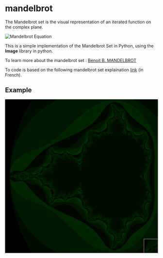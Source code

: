 mandelbrot
==========

The Mandelbrot set is the visual representation of an iterated function on the complex plane.

![Mandelbrot Equation](http://www.sciweavers.org/upload/Tex2Img_1392835253/render.png "Mandelbrot Equation")

This is a simple implementation of the Mandelbrot Set in Python, using the **Image** library in python.

To learn more about the mandelbrot set : [Benoit B. MANDELBROT](http://users.math.yale.edu/mandelbrot/)

To code is based on the following mandelbrot set explaination  [link](http://fr.openclassrooms.com/informatique/cours/dessiner-la-fractale-de-mandelbrot/) (in French).

Example 
----

![Mandelbrot](https://github.com/Noktec/mandelbrot/blob/master/mandelbrot.jpg?raw=true "mandelbrot set")
